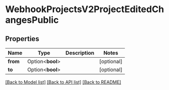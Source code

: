 # WebhookProjectsV2ProjectEditedChangesPublic

## Properties

Name | Type | Description | Notes
------------ | ------------- | ------------- | -------------
**from** | Option<**bool**> |  | [optional]
**to** | Option<**bool**> |  | [optional]

[[Back to Model list]](../README.md#documentation-for-models) [[Back to API list]](../README.md#documentation-for-api-endpoints) [[Back to README]](../README.md)


